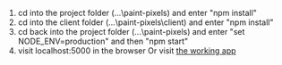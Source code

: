 1. cd into the project folder (...\paint-pixels) and enter "npm install"
2. cd into the client folder (...\paint-pixels\client) and enter "npm install"
3. cd back into the project folder (...\paint-pixels) and enter "set NODE_ENV=production" and then "npm start"
4. visit localhost:5000 in the browser
Or visit <a href="https://peaceful-oasis-46124.herokuapp.com">the working app</a>
